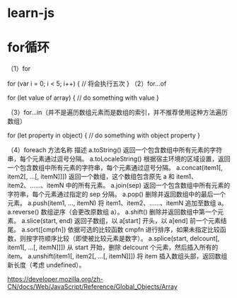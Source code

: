 # learn-js
# for循环

（1）for

for (var i = 0; i < 5; i++) {
  // 将会执行五次
}
（2）for…of

for (let value of array) {
  // do something with value
}

（3）for…in（并不是遍历数组元素而是数组的索引，并不推荐使用这种方法遍历数组）

for (let property in object) {
  // do something with object property
}


（4）foreach
方法名称
描述
a.toString()
返回一个包含数组中所有元素的字符串，每个元素通过逗号分隔。
a.toLocaleString()
根据宿主环境的区域设置，返回一个包含数组中所有元素的字符串，每个元素通过逗号分隔。
a.concat(item1[, item2[, ...[, itemN]]])
返回一个数组，这个数组包含原先 a 和 item1、item2、……、itemN 中的所有元素。
a.join(sep)
返回一个包含数组中所有元素的字符串，每个元素通过指定的 sep 分隔。
a.pop()
删除并返回数组中的最后一个元素。
a.push(item1, ..., itemN)
将 item1、item2、……、itemN 追加至数组 a。
a.reverse()
数组逆序（会更改原数组 a）。
a.shift()
删除并返回数组中第一个元素。
a.slice(start, end)
返回子数组，以 a[start] 开头，以 a[end] 前一个元素结尾。
a.sort([cmpfn])
依据可选的比较函数 cmpfn 进行排序，如果未指定比较函数，则按字符顺序比较（即使被比较元素是数字）。
a.splice(start, delcount[, item1[, ...[, itemN]]])
从 start 开始，删除 delcount 个元素，然后插入所有的 item。
a.unshift(item1[, item2[, ...[, itemN]]])
将 item 插入数组头部，返回数组新长度（考虑 undefined）。

https://developer.mozilla.org/zh-CN/docs/Web/JavaScript/Reference/Global_Objects/Array
